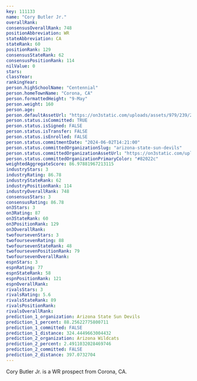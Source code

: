 ```yaml
---
key: 111133
name: "Cory Butler Jr."
overallRank: 
consensusOverallRank: 748
positionAbbreviation: WR
stateAbbreviation: CA
stateRank: 60
positionRank: 129
consensusStateRank: 62
consensusPositionRank: 114
nilValue: 0
stars: 
classYear: 
rankingYear: 
person.highSchoolName: "Centennial"
person.homeTownName: "Corona, CA"
person.formattedHeight: "9-May"
person.weight: 160
person.age: 
person.defaultAssetUrl: "https://on3static.com/uploads/assets/979/239/239979.png"
person.status.isCommitted: TRUE
person.status.isSigned: FALSE
person.status.isTransfer: FALSE
person.status.isEnrolled: FALSE
person.status.commitmentDate: "2024-06-02T14:21:00"
person.status.committedOrganizationSlug: "arizona-state-sun-devils"
person.status.committedOrganizationAssetUrl: "https://on3static.com/uploads/assets/751/149/149751.svg"
person.status.committedOrganizationPrimaryColor: "#82022c"
weightedAggregateScore: 86.97881967213115
industryStars: 3
industryRating: 86.78
industryStateRank: 62
industryPositionRank: 114
industryOverallRank: 748
consensusStars: 3
consensusRating: 86.78
on3Stars: 3
on3Rating: 87
on3StateRank: 60
on3PositionRank: 129
on3OverallRank: 
twofoursevenStars: 3
twofoursevenRating: 88
twofoursevenStateRank: 48
twofoursevenPositionRank: 79
twofoursevenOverallRank: 
espnStars: 3
espnRating: 77
espnStateRank: 58
espnPositionRank: 121
espnOverallRank: 
rivalsStars: 3
rivalsRating: 5.6
rivalsStateRank: 89
rivalsPositionRank: 
rivalsOverallRank: 
prediction_1_organization: Arizona State Sun Devils
prediction_1_percent: 88.25622775800711
prediction_1_committed: FALSE
prediction_1_distance: 324.4449663004432
prediction_2_organization: Arizona Wildcats
prediction_2_percent: 2.4911032028469746
prediction_2_committed: FALSE
prediction_2_distance: 397.0732704
---
```

Cory Butler Jr. is a WR prospect from Corona, CA.